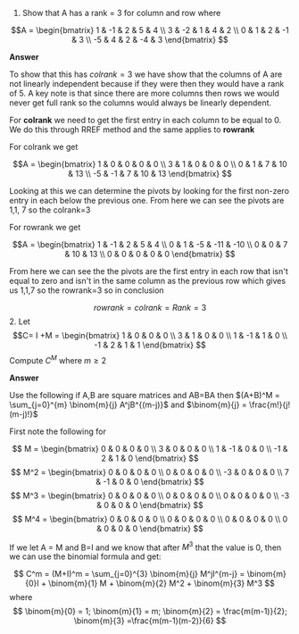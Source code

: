 
1. Show that A has a rank = 3 for column and row where 

$$A = \begin{bmatrix} 
1 & -1 & 2 & 5 & 4 \\
3 & -2 & 1 & 4 & 2 \\
0 & 1 & 2 & -1 & 3 \\
-5 & 4 & 2 & -4 & 3 
\end{bmatrix}
$$

**Answer**

To show that this has $colrank =3$ we have show that the columns of A are not linearly independent because if they were then they would have a rank of 5. A key note is that since there are more columns then rows we would never get full rank so the columns would always be linearly dependent. 


For **colrank** we need to get the first entry in each column to be equal to 0. We do this through RREF method and the same applies to **rowrank**

For colrank we get

$$A = \begin{bmatrix} 
1 & 0 & 0 & 0 & 0 \\
3 & 1 & 0 & 0 & 0 \\
0 & 1 & 7 & 10 & 13 \\
-5 & -1 & 7 & 10 & 13 
\end{bmatrix}
$$

Looking at this we can determine the pivots by looking for the first non-zero entry in each below the previous one. From here we can see the pivots are 1,1, 7 so the colrank=3

For rowrank we get

$$A = \begin{bmatrix} 
1 & -1 & 2 & 5 & 4 \\
0 & 1 & -5 & -11 & -10 \\
0 & 0 & 7 & 10 & 13 \\
0 & 0 & 0 & 0 & 0 
\end{bmatrix}
$$

From here we can see the the pivots are the first entry in each row that isn't equal to zero and isn't in the same column as the previous row which gives us 1,1,7 so the rowrank=3 so in conclusion

$$
rowrank=colrank=Rank=3
$$
2. Let $$C= I +M = \begin{bmatrix} 
1 & 0 & 0 & 0 \\
3 & 1 & 0 & 0 \\
1 & -1 & 1 & 0 \\
-1 & 2 & 1 & 1  
\end{bmatrix}
$$
Compute $C^M$ where $m \geq 2$

**Answer**

Use the following if A,B are square matrices and AB=BA then $(A+B)^M = \sum_{j=0}^{m} \binom{m}{j} A^jB^{(m-j)}$ and $\binom{m}{j} = \frac{m!}{j!(m-j)!}$


First note the following for 

$$
M = \begin{bmatrix} 
0 & 0 & 0 & 0 \\
3 & 0 & 0 & 0 \\
1 & -1 & 0 & 0 \\
-1 & 2 & 1 & 0  
\end{bmatrix}
$$
$$
M^2 = \begin{bmatrix} 
0 & 0 & 0 & 0 \\
0 & 0 & 0 & 0 \\
-3 & 0 & 0 & 0 \\
7 & -1 & 0 & 0  
\end{bmatrix}
$$
$$
M^3 = \begin{bmatrix} 
0 & 0 & 0 & 0 \\
0 & 0 & 0 & 0 \\
0 & 0 & 0 & 0 \\
-3 & 0 & 0 & 0  
\end{bmatrix}
$$
$$
M^4 = \begin{bmatrix} 
0 & 0 & 0 & 0 \\
0 & 0 & 0 & 0 \\
0 & 0 & 0 & 0 \\
0 & 0 & 0 & 0  
\end{bmatrix}
$$

If we let A = M and B=I and we know that after $M^3$ that the value is 0, then we can use the binomial formula and get:

$$
C^m = (M+I)^m = \sum_{j=0}^{3} \binom{m}{j} M^jI^{m-j} = \binom{m}{0}I + \binom{m}{1} M + \binom{m}{2} M^2 + \binom{m}{3} M^3
$$
where 
$$
\binom{m}{0} = 1; \binom{m}{1} = m; \binom{m}{2} =  \frac{m(m-1)}{2}; \binom{m}{3} =\frac{m(m-1)(m-2)}{6}
$$




